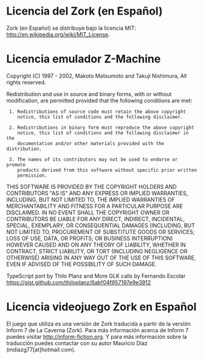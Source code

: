 # Licencia del Zork (en Español)

Zork (en Español) se distribuye bajo la licencia MIT: http://en.wikipedia.org/wiki/MIT_License.

# Licencia emulador Z-Machine

Copyright (C) 1997 - 2002, Makoto Matsumoto and Takuji Nishimura,
   All rights reserved.
 
   Redistribution and use in source and binary forms, with or without
   modification, are permitted provided that the following conditions
   are met:
 
     1. Redistributions of source code must retain the above copyright
        notice, this list of conditions and the following disclaimer.
 
     2. Redistributions in binary form must reproduce the above copyright
        notice, this list of conditions and the following disclaimer in the
        documentation and/or other materials provided with the distribution.
 
     3. The names of its contributors may not be used to endorse or promote
        products derived from this software without specific prior written
        permission.
 
   THIS SOFTWARE IS PROVIDED BY THE COPYRIGHT HOLDERS AND CONTRIBUTORS
   "AS IS" AND ANY EXPRESS OR IMPLIED WARRANTIES, INCLUDING, BUT NOT
   LIMITED TO, THE IMPLIED WARRANTIES OF MERCHANTABILITY AND FITNESS FOR
   A PARTICULAR PURPOSE ARE DISCLAIMED.  IN NO EVENT SHALL THE COPYRIGHT OWNER OR
   CONTRIBUTORS BE LIABLE FOR ANY DIRECT, INDIRECT, INCIDENTAL, SPECIAL,
   EXEMPLARY, OR CONSEQUENTIAL DAMAGES (INCLUDING, BUT NOT LIMITED TO,
   PROCUREMENT OF SUBSTITUTE GOODS OR SERVICES; LOSS OF USE, DATA, OR
   PROFITS; OR BUSINESS INTERRUPTION) HOWEVER CAUSED AND ON ANY THEORY OF
   LIABILITY, WHETHER IN CONTRACT, STRICT LIABILITY, OR TORT (INCLUDING
   NEGLIGENCE OR OTHERWISE) ARISING IN ANY WAY OUT OF THE USE OF THIS
   SOFTWARE, EVEN IF ADVISED OF THE POSSIBILITY OF SUCH DAMAGE.
 
 TypeScript port by Thilo Planz and More GLK calls by Fernando Escolar
 https://gist.github.com/thiloplanz/6abf04f957197e9e3912
 
 
 # Licencia videojuego Zork en Español
 
 El juego que utiliza es una versión de Zork traducida a partir de la versión Inform 7 de La Caverna (Zork). Para más información acerca de Inform 7 puedes visitar http://inform-fiction.org. Y para más información sobre la traducción puedes contactar con su autor Mauricio Díaz (mdiazg77[at]hotmail.com).
